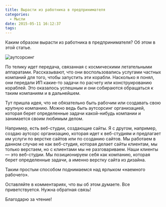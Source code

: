 ```yaml
---
title: Вырасти из работника в предпринимателя
categories:
  - Мысли
date: 2015-05-11 16:12:37
tags:
---
```


Каким образом вырасти из работника в предпринимателя? Об этом в этой статье.

![аутсорсинг](/images/47a7195d5d7b517c7e68cb4c5cc1f53331ff15ef.jpg)

<!--more-->

По телику идет передача, связанная с космическими летательными аппаратами. Рассказывают, что они воспользовались услугами частных компаний для того, чтобы запустить эти корабли. Насколько я понял, они передали ИП какие-то задачи по расчету или конструированию кораблей. Это оказалось успешным и они собираются обращаться к таким компаниям и в дальнейшем.

Тут пришла идея, что не обязательно быть рабочим или создавать свою крупную компанию. Можно ведь быть аутсорсинг организацией, которая берет определенные задачи какой-нибудь компании и занимается своим любимым делом.

Например, есть веб-студии, создающие сайты. Я с другом, например, создаю аутсорс организацию, которая идет к веб-студиям и предлагает им услуги по верстке сайтов или по созданию сайтов. Мы работаем в данном случае не как веб-студия, которая делает сайты клиентам, мы только верстаем, но с клиентами мы не разговариваем. Наши клиенты — это веб-студии. Мы позиционируем себя как компанию, которая берет определенные задачи, а именно верстку сайта из дизайна.

Таким простым способом поднимаемся над ярлыком «наемного рабочего».

Оставляйте в комментариях, что вы об этом думаете. Все приветствуется. Нужна обратная связь!

Благодарю за чтение!